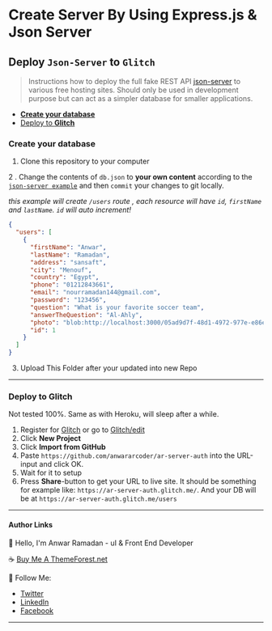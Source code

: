 # Create Server By Using Express.js & Json Server

## Deploy `Json-Server` to `Glitch`

> Instructions how to deploy the full fake REST API [json-server](https://github.com/typicode/json-server) to various free hosting sites. Should only be used in development purpose but can act as a simpler database for smaller applications.

- [**Create your database**](#create-your-database)
- [Deploy to **Glitch**](#deploy-to-glitch)
### Create your database

1. Clone this repository to your computer

2 . Change the contents of `db.json` to **your own content** according to the [`json-server example`](https://github.com/typicode/json-server#example) and then `commit` your changes to git locally.

_this example will create `/users` route , each resource will have `id`, `firstName` and `lastName`. `id` will auto increment!_

```json
{
  "users": [
    {
      "firstName": "Anwar",
      "lastName": "Ramadan",
      "address": "sansaft",
      "city": "Menouf",
      "country": "Egypt",
      "phone": "01212843661",
      "email": "nourramadan144@gmail.com",
      "password": "123456",
      "question": "What is your favorite soccer team",
      "answerTheQuestion": "Al-Ahly",
      "photo": "blob:http://localhost:3000/05ad9d7f-48d1-4972-977e-e86e9c25c342",
      "id": 1
    }
  ]
}
```
3. Upload This Folder after your updated into new Repo

---

### Deploy to Glitch

Not tested 100%. Same as with Heroku, will sleep after a while.

1. Register for [Glitch](https://glitch.com/) or go to [Glitch/edit](https://glitch.com/)
2. Click **New Project**
3. Click **Import from GitHub**
4. Paste `https://github.com/anwararcoder/ar-server-auth` into the URL-input and click OK.
5. Wait for it to setup
6. Press **Share**-button to get your URL to live site. It should be something for example like: `https://ar-server-auth.glitch.me/`. And your DB will be at `https://ar-server-auth.glitch.me/users`

----

#### Author Links

👋 Hello, I'm Anwar Ramadan - uI & Front End Developer

☕ [Buy Me A ThemeForest.net](https://themeforest.net/user/ar-coder/portfolio)

🚀 Follow Me:

- [Twitter](https://twitter.com/anwararcoder)
- [LinkedIn](https://www.linkedin.com/in/anwararcoder/)
- [Facebook](https://fb.com/anwararcoder)

---
